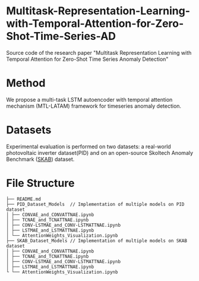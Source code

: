 # Multitask-Representation-Learning-with-Temporal-Attention-for-Zero-Shot-Time-Series-AD
Source code of the research paper "Multitask Representation Learning with Temporal Attention for Zero-Shot Time Series Anomaly Detection"

# Method
We propose a multi-task LSTM autoencoder with temporal attention mechanism (MTL-LATAM) framework for timeseries anomaly detection.

# Datasets
Experimental evaluation is performed on two datasets: a real-world photovoltaic inverter dataset(PID) and on an open-source Skoltech Anomaly Benchmark ([SKAB](https://github.com/waico/SKAB)) dataset.

# File Structure
```
├── README.md
├── PID_Dataset_Models  // Implementation of multiple models on PID dataset
│ ├── CONVAE_and_CONVATTNAE.ipynb
│ ├── TCNAE_and_TCNATTNAE.ipynb
│ ├── CONV-LSTMAE_and_CONV-LSTMATTNAE.ipynb
│ ├── LSTMAE_and_LSTMATTNAE.ipynb
│ └── AttentionWeights_Visualization.ipynb
├── SKAB_Dataset_Models // Implementation of multiple models on SKAB dataset
│ ├── CONVAE_and_CONVATTNAE.ipynb
│ ├── TCNAE_and_TCNATTNAE.ipynb
│ ├── CONV-LSTMAE_and_CONV-LSTMATTNAE.ipynb
│ ├── LSTMAE_and_LSTMATTNAE.ipynb
└ └── AttentionWeights_Visualization.ipynb
```




